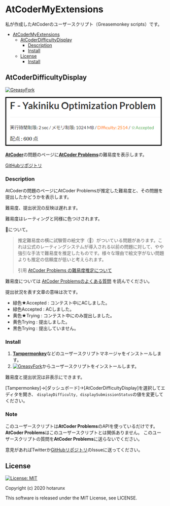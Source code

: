 # AtCoderMyExtensions

私が作成したAtCoderのユーザースクリプト（Greasemonkey scripts）です。

*   [AtCoderMyExtensions](#atcodermyextensions)
    *   [AtCoderDifficultyDisplay](#atcoderdifficultydisplay)
        *   [Description](#description)
        *   [Install](#install)
    *   [License](#license)
        *   [Install](#install-1)

## AtCoderDifficultyDisplay

[![GreasyFork](https://img.shields.io/badge/GreasyFork-install-orange)](https://greasyfork.org/ja/scripts/397185-atcoderdifficultydisplay)

![AtCoderDifficultyDisplay](AtCoderDifficultyDisplay.png)

<!-- ↓GreasyFork用 の画像 GreasyForkのREADMEではこちらをコメント解除する -->

<!-- ![AtCoderDifficultyDisplay](https://raw.githubusercontent.com/hotarunx/AtCoderMyExtensions/master/AtCoderDifficultyDisplay.png) -->

[**AtCoder**](https://atcoder.jp/)の問題のページに[**AtCoder Problems**](https://kenkoooo.com/atcoder/)の難易度を表示します。

[GitHubリポジトリ](https://github.com/hotarunx/AtCoderMyExtensions#atcoderdifficultydisplay)

### Description

AtCoderの問題のページにAtCoder Problemsが推定した難易度と、その問題を提出したかどうかを表示します。

難易度、提出状況の反映は遅れます。

難易度はレーティングと同様に色つけされます。

🧪について。

> 推定難易度の横に試験管の絵文字（🧪）がついている問題があります。これは公式のレーティングシステムが導入される以前の問題に対して、やや強引な手法で難易度を推定したものです。様々な理由で絵文字がない問題よりも推定の信頼度が低いと考えられます。
>
> 引用 [AtCoder Problems の難易度推定について](http://pepsin-amylase.hatenablog.com/entry/atcoder-problems-difficulty)

難易度については
[AtCoder Problemsのよくある質問](https://github.com/kenkoooo/AtCoderProblems/blob/master/doc/faq_ja.md)
を読んでください。

提出状況を表す文章の意味は次です。

*   緑色★Accepted : コンテスト中にACしました。
*   緑色Accepted : ACしました。
*   黄色★Trying : コンテスト中にのみ提出しました。
*   黄色Trying : 提出しました。
*   黒色Trying : 提出していません。

### Install

1.  [**Tampermonkey**](https://chrome.google.com/webstore/detail/tampermonkey/dhdgffkkebhmkfjojejmpbldmpobfkfo?hl=ja)などのユーザースクリプトマネージャをインストールします。
2.  [![GreasyFork](https://img.shields.io/badge/GreasyFork-install-orange)](https://greasyfork.org/ja/scripts/397185-atcoderdifficultydisplay)からユーザースクリプトをインストールします。

難易度と提出状況は非表示にできます。

[Tampermonkey]→[ダッシュボード]→[AtCoderDifficultyDisplay]を選択してエディタを開き、
`displayDifficulty, displaySubmissionStatus`の値を変更してください。

### Note

このユーザースクリプトは**AtCoder Problems**のAPIを使っているだけです。
**AtCoder Problems**はこのユーザースクリプトとは関係ありません。
このユーザースクリプトの質問を**AtCoder Problems**に送らないでください。

意見があればTwitterか[GitHubリポジトリ](https://github.com/hotarunx/AtCoderMyExtensions)のIssueに送ってください。

## License

[![License: MIT](https://img.shields.io/badge/License-MIT-blue.svg)](https://opensource.org/licenses/MIT)

Copyright (c) 2020 hotarunx

This software is released under the MIT License, see LICENSE.
